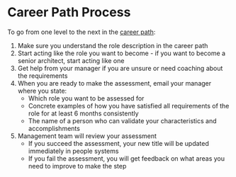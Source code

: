 # Career Path Process

To go from one level to the next in the [career path](career-path.md):

1. Make sure you understand the role description in the career path
1. Start acting like the role you want to become - if you want to become a senior architect, start acting like one
1. Get help from your manager if you are unsure or need coaching about the requirements
1. When you are ready to make the assessment, email your manager where you state:
    * Which role you want to be assessed for
    * Concrete examples of how you have satisfied all requirements of the role for at least 6 months consistently
    * The name of a person who can validate your characteristics and accomplishments
1. Management team will review your assessment
    * If you succeed the assessment, your new title will be updated immediately in people systems
    * If you fail the assessment, you will get feedback on what areas you need to improve to make the step
